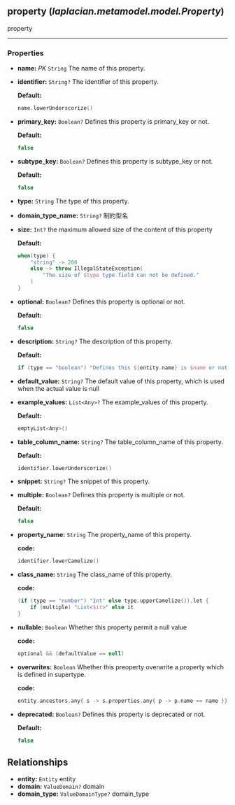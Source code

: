 ## **property** (*laplacian.metamodel.model.Property*)
  property


---

### Properties
* **name:** *PK* `String`
  The name of this property.

* **identifier:** `String?`
  The identifier of this property.

  **Default:**
  ```kotlin
  name.lowerUnderscorize()
  ```

* **primary_key:** `Boolean?`
  Defines this property is primary_key or not.

  **Default:**
  ```kotlin
  false
  ```

* **subtype_key:** `Boolean?`
  Defines this property is subtype_key or not.

  **Default:**
  ```kotlin
  false
  ```

* **type:** `String`
  The type of this property.

* **domain_type_name:** `String?`
  制約型名

* **size:** `Int?`
  the maximum allowed size of the content of this property

  **Default:**
  ```kotlin
  when(type) {
      "string" -> 200
      else -> throw IllegalStateException(
          "The size of $type type field can not be defined."
      )
  }
  ```

* **optional:** `Boolean?`
  Defines this property is optional or not.

  **Default:**
  ```kotlin
  false
  ```

* **description:** `String?`
  The description of this property.

  **Default:**
  ```kotlin
  if (type == "boolean") "Defines this ${entity.name} is $name or not." else "The $name of this ${entity.name}."
  ```

* **default_value:** `String?`
  The default value of this property, which is used when the actual value is null

* **example_values:** `List<Any>?`
  The example_values of this property.

  **Default:**
  ```kotlin
  emptyList<Any>()
  ```

* **table_column_name:** `String?`
  The table_column_name of this property.

  **Default:**
  ```kotlin
  identifier.lowerUnderscorize()
  ```

* **snippet:** `String?`
  The snippet of this property.

* **multiple:** `Boolean?`
  Defines this property is multiple or not.

  **Default:**
  ```kotlin
  false
  ```

* **property_name:** `String`
  The property_name of this property.

  **code:**
  ```kotlin
  identifier.lowerCamelize()
  ```

* **class_name:** `String`
  The class_name of this property.

  **code:**
  ```kotlin
  (if (type == "number") "Int" else type.upperCamelize()).let {
      if (multiple) "List<$it>" else it
  }
  ```

* **nullable:** `Boolean`
  Whether this property permit a null value

  **code:**
  ```kotlin
  optional && (defaultValue == null)
  ```

* **overwrites:** `Boolean`
  Whether this preoperty overwrite a property which is defined in supertype.

  **code:**
  ```kotlin
  entity.ancestors.any{ s -> s.properties.any{ p -> p.name == name }}
  ```

* **deprecated:** `Boolean?`
  Defines this property is deprecated or not.

  **Default:**
  ```kotlin
  false
  ```


## Relationships
* **entity:** `Entity`
  entity
* **domain:** `ValueDomain?`
  domain
* **domain_type:** `ValueDomainType?`
  domain_type